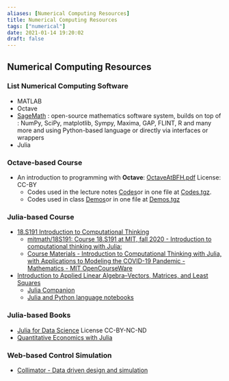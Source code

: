 ```yaml
---
aliases: [Numerical Computing Resources]
title: Numerical Computing Resources
tags: ["numerical"]
date: 2021-01-14 19:20:02
draft: false
---
```


## Numerical Computing Resources

### List Numerical Computing Software

- MATLAB
- Octave
- [SageMath](https://www.sagemath.org/) : open-source mathematics software system, builds on top of : NumPy, SciPy, matplotlib, Sympy, Maxima, GAP, FLINT, R and many more and using Python-based language or directly via interfaces or wrappers
- Julia

### Octave-based Course

- An introduction to programming with **Octave**: [OctaveAtBFH.pdf](https://web.sha1.bfh.science/Labs/PWF/Documentation/OctaveAtBFH.pdf) License: CC-BY
    - Codes used in the lecture notes [Codes](https://web.sha1.bfh.science/Labs/PWF/Codes)or in one file at [Codes.tgz](https://web.sha1.bfh.science/Labs/PWF/Codes.tgz).
    - Codes used in class [Demos](https://web.sha1.bfh.science/Labs/PWF/Demos)or in one file at [Demos.tgz](https://web.sha1.bfh.science/Labs/PWF/Demos.tgz)

### Julia-based Course

- [18.S191 Introduction to Computational Thinking](https://computationalthinking.mit.edu/Fall20/)
    - [mitmath/18S191: Course 18.S191 at MIT, fall 2020 - Introduction to computational thinking with Julia:](https://github.com/mitmath/18S191)
    - [Course Materials - Introduction to Computational Thinking with Julia, with Applications to Modeling the COVID-19 Pandemic - Mathematics - MIT OpenCourseWare](https://ocw.mit.edu/courses/mathematics/18-s190-introduction-to-computational-thinking-with-julia-with-applications-to-modeling-the-covid-19-pandemic-spring-2020/course-materials/)
- [Introduction to Applied Linear Algebra–Vectors, Matrices, and Least Squares](https://vmls-book.stanford.edu/)
    - [Julia Companion](https://vmls-book.stanford.edu/vmls-julia-companion.pdf)
    - [Julia and Python language notebooks](https://github.com/vbartle/VMLS-Companions)

### Julia-based Books

- [Julia for Data Science](https://www.david-anthoff.com/jl4ds/stable/) License CC-BY-NC-ND
- [Quantitative Economics with Julia](https://julia.quantecon.org/index_toc.html)

### Web-based Control Simulation

- [Collimator - Data driven design and simulation](https://www.collimator.ai/)
